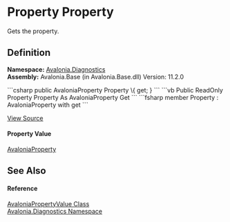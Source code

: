 # Property Property


Gets the property.



## Definition
**Namespace:** <a href="N_Avalonia_Diagnostics">Avalonia.Diagnostics</a>  
**Assembly:** Avalonia.Base (in Avalonia.Base.dll) Version: 11.2.0

<Tabs groupId="api-code-preview">
<TabItem value="csharp" label="C#">
```csharp
public AvaloniaProperty Property \{ get; }
```
</TabItem>
<TabItem value="vb" label="VB">
```vb
Public ReadOnly Property Property As AvaloniaProperty
	Get
```
</TabItem>
<TabItem value="fsharp" label="F#">
```fsharp
member Property : AvaloniaProperty with get
```
</TabItem>
</Tabs>



<a href="https://github.com/AvaloniaUI/Avalonia/tree/master/src/Avalonia.Base/Diagnostics/AvaloniaPropertyValue.cs#L28" title="View the source code">View Source</a>



#### Property Value
<a href="T_Avalonia_AvaloniaProperty">AvaloniaProperty</a>

## See Also


#### Reference
<a href="T_Avalonia_Diagnostics_AvaloniaPropertyValue">AvaloniaPropertyValue Class</a>  
<a href="N_Avalonia_Diagnostics">Avalonia.Diagnostics Namespace</a>  
